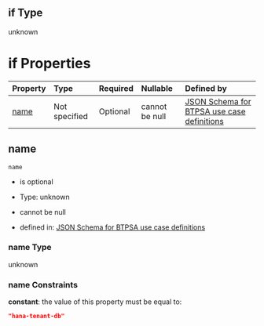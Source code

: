 ## if Type

unknown

# if Properties

| Property      | Type          | Required | Nullable       | Defined by                                                                                                                                                                                                        |
| :------------ | :------------ | :------- | :------------- | :---------------------------------------------------------------------------------------------------------------------------------------------------------------------------------------------------------------- |
| [name](#name) | Not specified | Optional | cannot be null | [JSON Schema for BTPSA use case definitions](btpsa-usecase-properties-services-items-allof-1-then-allof-43-if-properties-name.md "undefined#/properties/services/items/allOf/1/then/allOf/43/if/properties/name") |

## name



`name`

*   is optional

*   Type: unknown

*   cannot be null

*   defined in: [JSON Schema for BTPSA use case definitions](btpsa-usecase-properties-services-items-allof-1-then-allof-43-if-properties-name.md "undefined#/properties/services/items/allOf/1/then/allOf/43/if/properties/name")

### name Type

unknown

### name Constraints

**constant**: the value of this property must be equal to:

```json
"hana-tenant-db"
```
